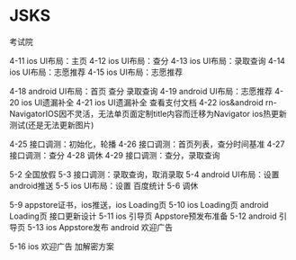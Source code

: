 # JSKS
考试院

4-11 ios UI布局：主页 
4-12 ios UI布局：查分
4-13 ios UI布局：录取查询
4-14 ios UI布局：志愿推荐
4-15 ios UI布局：志愿推荐

4-18 android UI布局：首页 查分 录取查询
4-19 android UI布局：志愿推荐
4-20 ios UI遗漏补全
4-21 ios UI遗漏补全 查看支付文档
4-22 ios&android rn-NavigatorIOS因不灵活，无法单页面定制title内容而迁移为Navigator  ios热更新测试(还是无法更新图片)

4-25 接口调测：初始化，轮播
4-26 接口调测：首页列表，查分时间基准
4-27 接口调测：查分
4-28 调休
4-29 接口调测：查分，录取查询

5-2  全国放假
5-3  接口调测：录取查询，取消录取
5-4  android UI布局：设置   android推送
5-5  ios  UI布局：设置   百度统计
5-6  调休

5-9  appstore证书，ios推送，ios Loading页
5-10 ios Loading页  android Loading页  接口更新设计
5-11 ios 引导页  Appstore预发布准备
5-12 android 引导页
5-13 ios Appstore发布 android 欢迎广告

5-16 ios 欢迎广告  加解密方案 
